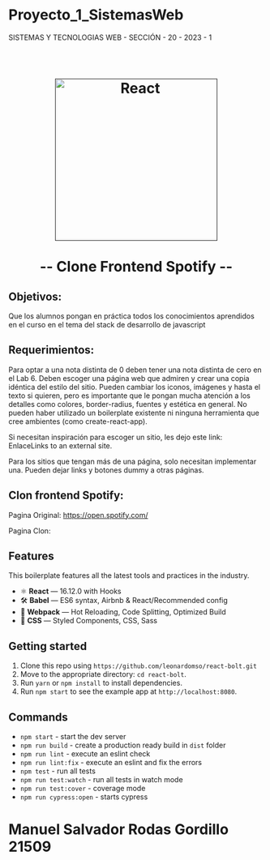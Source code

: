 # Proyecto_1_SistemasWeb

SISTEMAS Y TECNOLOGIAS WEB - SECCIÓN - 20 - 2023 - 1

<h1 align="center">
<br>
  <a href=""><img src="https://www.scdn.co/i/_global/open-graph-default.png" alt="React" width=320"></a>
<br>
<br>
-- Clone Frontend Spotify --
</h1>


## Objetivos:

Que los alumnos pongan en práctica todos los conocimientos aprendidos en el curso en el tema del stack de desarrollo de javascript

## Requerimientos:

Para optar a una nota distinta de 0 deben tener una nota distinta de cero en el Lab 6.  Deben escoger una página web que admiren y crear una copia idéntica del estilo del sitio. Pueden cambiar los iconos, imágenes y hasta el texto si quieren, pero es importante que le pongan mucha atención a los detalles como colores, border-radius, fuentes y estética en general. No pueden haber utilizado un boilerplate existente ni ninguna herramienta que cree ambientes (como create-react-app). 

Si necesitan inspiración para escoger un sitio, les dejo este link: EnlaceLinks to an external site.

Para los sitios que tengan más de una página, solo necesitan implementar una. Pueden dejar links y botones dummy a otras páginas.

       
## Clon frontend Spotify:
Pagina Original:  https://open.spotify.com/

Pagina Clon:   
    
## Features

This boilerplate features all the latest tools and practices in the industry.

- ⚛ **React** — 16.12.0 with Hooks
- 🛠 **Babel** — ES6 syntax, Airbnb & React/Recommended config
- 🚀 **Webpack**  — Hot Reloading, Code Splitting, Optimized Build
- 💅 **CSS** — Styled Components, CSS, Sass


## Getting started

1. Clone this repo using `https://github.com/leonardomso/react-bolt.git`
2. Move to the appropriate directory: `cd react-bolt`.<br />
3. Run `yarn` or `npm install` to install dependencies.<br />
4. Run `npm start` to see the example app at `http://localhost:8080`.

## Commands

- `npm start` - start the dev server
- `npm run build` - create a production ready build in `dist` folder
- `npm run lint` - execute an eslint check
- `npm run lint:fix` - execute an eslint and fix the errors
- `npm test` - run all tests
- `npm run test:watch` - run all tests in watch mode
- `npm run test:cover` - coverage mode
- `npm run cypress:open` - starts cypress


# Manuel Salvador Rodas Gordillo 21509
